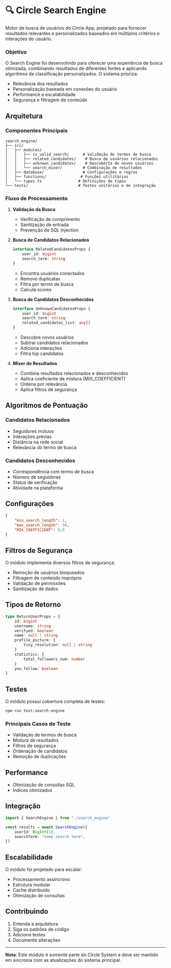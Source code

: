 # 🔍 Circle Search Engine

Motor de busca de usuários do Circle App, projetado para fornecer resultados relevantes e personalizados baseados em múltiplos critérios e interações do usuário.

### Objetivo

O Search Engine foi desenvolvido para oferecer uma experiência de busca otimizada, combinando resultados de diferentes fontes e aplicando algoritmos de classificação personalizados. O sistema prioriza:

-   Relevância dos resultados
-   Personalização baseada em conexões do usuário
-   Performance e escalabilidade
-   Segurança e filtragem de conteúdo

## Arquitetura

### Componentes Principais

```
search_engine/
├── src/
│   ├── modules/
│   │   ├── is_valid_search/      # Validação de termos de busca
│   │   ├── related_candidates/    # Busca de usuários relacionados
│   │   ├── unknown_candidates/    # Descoberta de novos usuários
│   │   └── search_mixer/         # Combinação de resultados
│   ├── database/                 # Configurações e regras
│   ├── functions/               # Funções utilitárias
│   └── types.ts                # Definições de tipos
└── tests/                      # Testes unitários e de integração
```

### Fluxo de Processamento

1. **Validação da Busca**

    - Verificação de comprimento
    - Sanitização de entrada
    - Prevenção de SQL Injection

2. **Busca de Candidatos Relacionados**

    ```typescript
    interface RelatedCandidatesProps {
        user_id: bigint
        search_term: string
    }
    ```

    - Encontra usuários conectados
    - Remove duplicatas
    - Filtra por termo de busca
    - Calcula scores

3. **Busca de Candidatos Desconhecidos**

    ```typescript
    interface UnknownCandidatesProps {
        user_id: bigint
        search_term: string
        related_candidates_list: any[]
    }
    ```

    - Descobre novos usuários
    - Subtrai candidatos relacionados
    - Adiciona interações
    - Filtra top candidatos

4. **Mixer de Resultados**
    - Combina resultados relacionados e desconhecidos
    - Aplica coeficiente de mistura (MIX_COEFFICIENT)
    - Ordena por relevância
    - Aplica filtros de segurança

## Algoritmos de Pontuação

### Candidatos Relacionados

-   Seguidores mútuos
-   Interações prévias
-   Distância na rede social
-   Relevância do termo de busca

### Candidatos Desconhecidos

-   Correspondência com termo de busca
-   Número de seguidores
-   Status de verificação
-   Atividade na plataforma

## Configurações

```json
{
    "min_search_length": 1,
    "max_search_length": 50,
    "MIX_COEFFICIENT": 0.8
}
```

## Filtros de Segurança

O módulo implementa diversos filtros de segurança:

-   Remoção de usuários bloqueados
-   Filtragem de conteúdo impróprio
-   Validação de permissões
-   Sanitização de dados

## Tipos de Retorno

```typescript
type ReturnUserProps = {
    id: bigint
    username: string
    verifyed: boolean
    name: null | string
    profile_picture: {
        tiny_resolution: null | string
    }
    statistics: {
        total_followers_num: number
    }
    you_follow: boolean
}
```

## Testes

O módulo possui cobertura completa de testes:

```bash
npm run test:search-engine
```

### Principais Casos de Teste

-   Validação de termos de busca
-   Mistura de resultados
-   Filtros de segurança
-   Ordenação de candidatos
-   Remoção de duplicações

## Performance

-   Otimização de consultas SQL
-   Índices otimizados

## Integração

```typescript
import { SearchEngine } from "./search_engine"

const results = await SearchEngine({
    userId: BigInt(1),
    searchTerm: "some search term",
})
```

## Escalabilidade

O módulo foi projetado para escalar:

-   Processamento assíncrono
-   Estrutura modular
-   Cache distribuído
-   Otimização de consultas

## Contribuindo

1. Entenda a arquitetura
2. Siga os padrões de código
3. Adicione testes
4. Documente alterações

---

**Nota**: Este módulo é somente parte do Circle System e deve ser mantido em sincronia com as atualizações do sistema principal.
